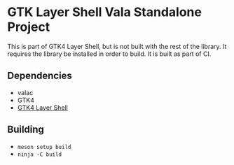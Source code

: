 # GTK Layer Shell Vala Standalone Project
This is part of GTK4 Layer Shell, but is not built with the rest of the library. It requires the library be installed in order to build. It is built as part of CI.

## Dependencies
- valac
- GTK4
- [GTK4 Layer Shell](https://github.com/wmww/gtk4-layer-shell)

## Building
- `meson setup build`
- `ninja -C build`
